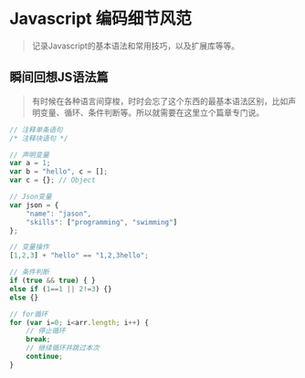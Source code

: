 # Javascript 编码细节风范
> 记录Javascript的基本语法和常用技巧，以及扩展库等等。


## 瞬间回想JS语法篇
> 有时候在各种语言间穿梭，时时会忘了这个东西的最基本语法区别，比如声明变量、循环、条件判断等。所以就需要在这里立个篇章专门说。

```javascript
// 注释单条语句
/* 注释块语句 */

// 声明变量
var a = 1;
var b = "hello", c = [];
var c = {}; // Object

// Json变量
var json = {
    "name": "jason",
    "skills": ["programming", "swimming"]
};

// 变量操作
[1,2,3] + "hello" == "1,2,3hello";

// 条件判断
if (true && true) { }
else if (1==1 || 2!=3) {}
else {}

// for循环
for (var i=0; i<arr.length; i++) {
    // 停止循环
    break;
    // 继续循环并跳过本次
    continue;
}
```